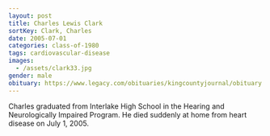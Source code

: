 ```yaml
---
layout: post
title: Charles Lewis Clark
sortKey: Clark, Charles
date: 2005-07-01
categories: class-of-1980
tags: cardiovascular-disease
images:
  - /assets/clark33.jpg
gender: male
obituary: https://www.legacy.com/obituaries/kingcountyjournal/obituary.aspx?n=charles-lewis-clark-chuck&pid=14472183
---
```

Charles graduated from Interlake High School in the Hearing and Neurologically Impaired Program. He died suddenly at home from heart disease on July 1, 2005.
